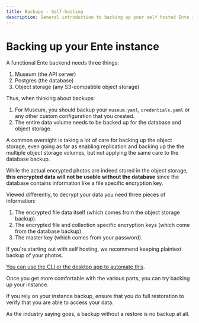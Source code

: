 ```yaml
---
title: Backups - Self-hosting
description: General introduction to backing up your self hosted Ente instance
---
```


# Backing up your Ente instance

A functional Ente backend needs three things:

1. Museum (the API server)
2. Postgres (the database)
3. Object storage (any S3-compatible object storage)

Thus, when thinking about backups:

1. For Museum, you should backup your `museum.yaml`, `credentials.yaml` or
   any other custom configuration that you created.
2. The entire data volume needs to be backed up for the database and object storage.

A common oversight is taking a lot of care for backing up the object storage,
even going as far as enabling replication and backing up the the multiple object
storage volumes, but not applying the same care to the database backup.

While the actual encrypted photos are indeed stored in the object storage,
**this encrypted data will not be usable without the database** since the
database contains information like a file specific encryption key.

Viewed differently, to decrypt your data you need three pieces of information:

1. The encrypted file data itself (which comes from the object storage backup).
2. The encrypted file and collection specific encryption keys
   (which come from the database backup).
3. The master key (which comes from your password).

If you're starting out with self hosting, we recommend keeping plaintext backup of your photos.

[You can use the CLI or the desktop app to automate this](/photos/faq/export).

Once you get more comfortable with the various parts, you can try backing up
your instance.

If you rely on your instance backup, ensure that you do full
restoration to verify that you are able to access your data.

As the industry saying goes, a backup without a restore is no backup at
all.
